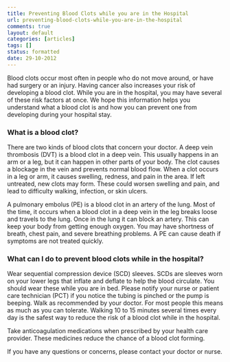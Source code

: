 ```yaml
---
title: Preventing Blood Clots while you are in the Hospital
url: preventing-blood-clots-while-you-are-in-the-hospital
comments: true
layout: default
categories: [articles]
tags: []
status: formatted
date: 29-10-2012
---
```

Blood clots occur most often in people who do not move around, or have had surgery or an injury. Having cancer also increases your risk of developing a blood clot. While you are in the hospital, you may have several of these risk factors at once. We hope this information helps you understand what a blood clot is and how you can prevent one from developing during your hospital stay. 

### What is a blood clot?
There are two kinds of blood clots that concern your doctor. A deep vein thrombosis (DVT) is a blood clot in a deep vein. This usually happens in an arm or a leg, but it can happen in other parts of your body. The clot causes a blockage in the vein and prevents normal blood flow. When a clot occurs in a leg or arm, it causes swelling, redness, and pain in the area.  If left untreated, new clots may form. These could worsen swelling and pain, and lead to difficulty walking, infection, or skin ulcers. 

A pulmonary embolus (PE) is a blood clot in an artery of the lung. Most of the time, it occurs when a blood clot in a deep vein in the leg breaks loose and travels to the lung. Once in the lung it can block an artery. This can keep your body from getting enough oxygen. You may have shortness of breath, chest pain, and severe breathing problems. A PE can cause death if symptoms are not treated quickly.

### What can I do to prevent blood clots while in the hospital?
Wear sequential compression device (SCD) sleeves. SCDs are sleeves worn on your lower legs that inflate and deflate to help the blood circulate. You should wear these while you are in bed. Please notify your nurse or patient care technician (PCT) if you notice the tubing is pinched or the pump is beeping.
Walk as recommended by your doctor. For most people this means as much as you can tolerate. Walking 10 to 15 minutes several times every day is the safest way to reduce the risk of a blood clot while in the hospital.

Take anticoagulation medications when prescribed by your health care provider. These medicines reduce the chance of a blood clot forming.

If you have any questions or concerns, please contact your doctor or nurse.